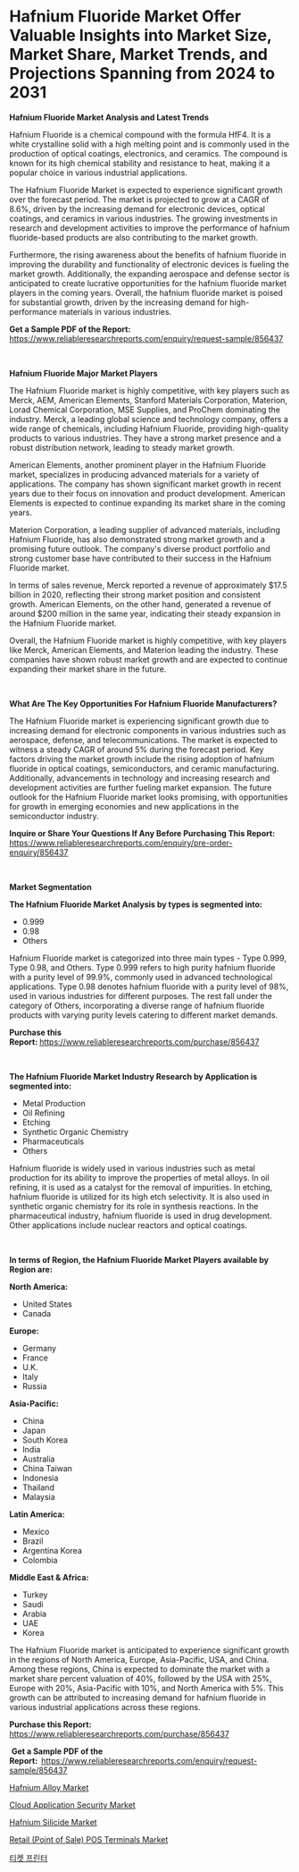 <p><h1>Hafnium Fluoride Market Offer Valuable Insights into Market Size, Market Share, Market Trends, and Projections Spanning from 2024 to 2031</h1></p><p><strong>Hafnium Fluoride Market Analysis and Latest Trends</strong></p>
<p><p>Hafnium Fluoride is a chemical compound with the formula HfF4. It is a white crystalline solid with a high melting point and is commonly used in the production of optical coatings, electronics, and ceramics. The compound is known for its high chemical stability and resistance to heat, making it a popular choice in various industrial applications.</p><p>The Hafnium Fluoride Market is expected to experience significant growth over the forecast period. The market is projected to grow at a CAGR of 8.6%, driven by the increasing demand for electronic devices, optical coatings, and ceramics in various industries. The growing investments in research and development activities to improve the performance of hafnium fluoride-based products are also contributing to the market growth.</p><p>Furthermore, the rising awareness about the benefits of hafnium fluoride in improving the durability and functionality of electronic devices is fueling the market growth. Additionally, the expanding aerospace and defense sector is anticipated to create lucrative opportunities for the hafnium fluoride market players in the coming years. Overall, the hafnium fluoride market is poised for substantial growth, driven by the increasing demand for high-performance materials in various industries.</p></p>
<p><strong>Get a Sample PDF of the Report:&nbsp;</strong> <a href="https://www.reliableresearchreports.com/enquiry/request-sample/856437">https://www.reliableresearchreports.com/enquiry/request-sample/856437</a></p>
<p>&nbsp;</p>
<p><strong>Hafnium Fluoride Major Market Players</strong></p>
<p><p>The Hafnium Fluoride market is highly competitive, with key players such as Merck, AEM, American Elements, Stanford Materials Corporation, Materion, Lorad Chemical Corporation, MSE Supplies, and ProChem dominating the industry. Merck, a leading global science and technology company, offers a wide range of chemicals, including Hafnium Fluoride, providing high-quality products to various industries. They have a strong market presence and a robust distribution network, leading to steady market growth.</p><p>American Elements, another prominent player in the Hafnium Fluoride market, specializes in producing advanced materials for a variety of applications. The company has shown significant market growth in recent years due to their focus on innovation and product development. American Elements is expected to continue expanding its market share in the coming years.</p><p>Materion Corporation, a leading supplier of advanced materials, including Hafnium Fluoride, has also demonstrated strong market growth and a promising future outlook. The company's diverse product portfolio and strong customer base have contributed to their success in the Hafnium Fluoride market.</p><p>In terms of sales revenue, Merck reported a revenue of approximately $17.5 billion in 2020, reflecting their strong market position and consistent growth. American Elements, on the other hand, generated a revenue of around $200 million in the same year, indicating their steady expansion in the Hafnium Fluoride market.</p><p>Overall, the Hafnium Fluoride market is highly competitive, with key players like Merck, American Elements, and Materion leading the industry. These companies have shown robust market growth and are expected to continue expanding their market share in the future.</p></p>
<p>&nbsp;</p>
<p><strong>What Are The Key Opportunities For Hafnium Fluoride Manufacturers?</strong></p>
<p><p>The Hafnium Fluoride market is experiencing significant growth due to increasing demand for electronic components in various industries such as aerospace, defense, and telecommunications. The market is expected to witness a steady CAGR of around 5% during the forecast period. Key factors driving the market growth include the rising adoption of hafnium fluoride in optical coatings, semiconductors, and ceramic manufacturing. Additionally, advancements in technology and increasing research and development activities are further fueling market expansion. The future outlook for the Hafnium Fluoride market looks promising, with opportunities for growth in emerging economies and new applications in the semiconductor industry.</p></p>
<p><strong>Inquire or Share Your Questions If Any Before Purchasing This Report:</strong> <a href="https://www.reliableresearchreports.com/enquiry/pre-order-enquiry/856437">https://www.reliableresearchreports.com/enquiry/pre-order-enquiry/856437</a></p>
<p>&nbsp;</p>
<p><strong>Market Segmentation</strong></p>
<p><strong>The Hafnium Fluoride Market Analysis by types is segmented into:</strong></p>
<p><ul><li>0.999</li><li>0.98</li><li>Others</li></ul></p>
<p><p>Hafnium Fluoride market is categorized into three main types - Type 0.999, Type 0.98, and Others. Type 0.999 refers to high purity hafnium fluoride with a purity level of 99.9%, commonly used in advanced technological applications. Type 0.98 denotes hafnium fluoride with a purity level of 98%, used in various industries for different purposes. The rest fall under the category of Others, incorporating a diverse range of hafnium fluoride products with varying purity levels catering to different market demands.</p></p>
<p><strong>Purchase this Report:&nbsp;</strong><a href="https://www.reliableresearchreports.com/purchase/856437">https://www.reliableresearchreports.com/purchase/856437</a></p>
<p>&nbsp;</p>
<p><strong>The Hafnium Fluoride Market Industry Research by Application is segmented into:</strong></p>
<p><ul><li>Metal Production</li><li>Oil Refining</li><li>Etching</li><li>Synthetic Organic Chemistry</li><li>Pharmaceuticals</li><li>Others</li></ul></p>
<p><p>Hafnium fluoride is widely used in various industries such as metal production for its ability to improve the properties of metal alloys. In oil refining, it is used as a catalyst for the removal of impurities. In etching, hafnium fluoride is utilized for its high etch selectivity. It is also used in synthetic organic chemistry for its role in synthesis reactions. In the pharmaceutical industry, hafnium fluoride is used in drug development. Other applications include nuclear reactors and optical coatings.</p></p>
<p>&nbsp;</p>
<p><strong>In terms of Region, the Hafnium Fluoride Market Players available by Region are:</strong></p>
<p>
    <p> <strong> North America: </strong>
        <ul>
            <li>United States</li>
            <li>Canada</li>
        </ul>
        </p> 
    <p> <strong> Europe: </strong>
        <ul>
            <li>Germany</li>
            <li>France</li>
            <li>U.K.</li>
            <li>Italy</li>
            <li>Russia</li>
        </ul>
        </p> 
    <p> <strong> Asia-Pacific: </strong>
        <ul>
            <li>China</li>
            <li>Japan</li>
            <li>South Korea</li>
            <li>India</li>
            <li>Australia</li>
            <li>China Taiwan</li>
            <li>Indonesia</li>
            <li>Thailand</li>
            <li>Malaysia</li>
        </ul>
        </p> 
    <p> <strong> Latin America: </strong>
        <ul>
            <li>Mexico</li>
            <li>Brazil</li>
            <li>Argentina Korea</li>
            <li>Colombia</li>
        </ul>
        </p> 
    <p> <strong> Middle East & Africa: </strong>
        <ul>
            <li>Turkey</li>
            <li>Saudi</li>
            <li>Arabia</li>
            <li>UAE</li>
            <li>Korea</li>
        </ul>
    </p>
    </p>
<p><p>The Hafnium Fluoride market is anticipated to experience significant growth in the regions of North America, Europe, Asia-Pacific, USA, and China. Among these regions, China is expected to dominate the market with a market share percent valuation of 40%, followed by the USA with 25%, Europe with 20%, Asia-Pacific with 10%, and North America with 5%. This growth can be attributed to increasing demand for hafnium fluoride in various industrial applications across these regions.</p></p>
<p><strong>Purchase this Report: </strong><a href="https://www.reliableresearchreports.com/purchase/856437">https://www.reliableresearchreports.com/purchase/856437</a></p>
<p>&nbsp;<strong>Get a Sample PDF of the Report:&nbsp;&nbsp;</strong><a href="https://www.reliableresearchreports.com/enquiry/request-sample/856437">https://www.reliableresearchreports.com/enquiry/request-sample/856437</a></p>
<p><strong></strong></p>
<p><p><a href="https://github.com/jerrycopelandthomaswsqd8q/Market-Research-Report-List-1/blob/main/hafnium-alloy-market.md">Hafnium Alloy Market</a></p><p><a href="https://issuu.com/reportprime-2/docs/cloud-application-security-market-size-2030.pptx">Cloud Application Security Market</a></p><p><a href="https://github.com/brenzgnarento/Market-Research-Report-List-1/blob/main/hafnium-silicide-market.md">Hafnium Silicide Market</a></p><p><a href="https://issuu.com/reportprime-2/docs/retail-point-of-sale-pos-terminals-market-size-203">Retail (Point of Sale) POS Terminals Market</a></p><p><a href="https://github.com/nuekbpymrrz5/Market-Research-Report-List-1/blob/main/6025073190411.md">티켓 프린터</a></p></p>